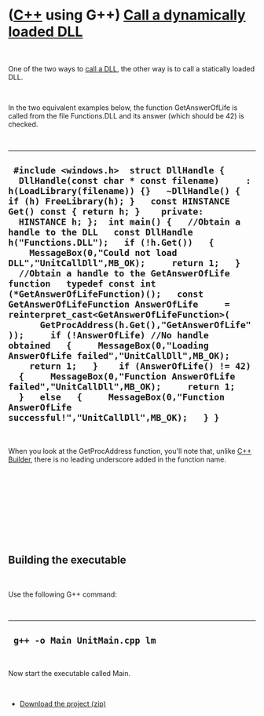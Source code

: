 



 

 

 

 

 

([C++](Cpp.htm) using G++) [Call a dynamically loaded DLL](CppGppCallDllDynamic.htm)
====================================================================================

 

One of the two ways to [call a DLL](CppGppCallDll.htm), the other way is
to call a statically loaded DLL.

 

In the two equivalent examples below, the function GetAnswerOfLife is
called from the file Functions.DLL and its answer (which should be 42)
is checked.

 

  ----------------------------------------------------------------------------------------------------------------------------------------------------------------------------------------------------------------------------------------------------------------------------------------------------------------------------------------------------------------------------------------------------------------------------------------------------------------------------------------------------------------------------------------------------------------------------------------------------------------------------------------------------------------------------------------------------------------------------------------------------------------------------------------------------------------------------------------------------------------------------------------------------------------------------------------------------------------------------------------------------------------------------------------------------
  ` #include <windows.h>  struct DllHandle {   DllHandle(const char * const filename)     : h(LoadLibrary(filename)) {}   ~DllHandle() { if (h) FreeLibrary(h); }   const HINSTANCE Get() const { return h; }    private:   HINSTANCE h; };  int main() {   //Obtain a handle to the DLL   const DllHandle h("Functions.DLL");   if (!h.Get())   {     MessageBox(0,"Could not load DLL","UnitCallDll",MB_OK);     return 1;   }    //Obtain a handle to the GetAnswerOfLife function   typedef const int (*GetAnswerOfLifeFunction)();   const GetAnswerOfLifeFunction AnswerOfLife     = reinterpret_cast<GetAnswerOfLifeFunction>(       GetProcAddress(h.Get(),"GetAnswerOfLife"));     if (!AnswerOfLife) //No handle obtained   {     MessageBox(0,"Loading AnswerOfLife failed","UnitCallDll",MB_OK);     return 1;   }    if (AnswerOfLife() != 42)   {     MessageBox(0,"Function AnswerOfLife failed","UnitCallDll",MB_OK);     return 1;   }   else   {     MessageBox(0,"Function AnswerOfLife successful!","UnitCallDll",MB_OK);   } }`
  ----------------------------------------------------------------------------------------------------------------------------------------------------------------------------------------------------------------------------------------------------------------------------------------------------------------------------------------------------------------------------------------------------------------------------------------------------------------------------------------------------------------------------------------------------------------------------------------------------------------------------------------------------------------------------------------------------------------------------------------------------------------------------------------------------------------------------------------------------------------------------------------------------------------------------------------------------------------------------------------------------------------------------------------------------

 

When you look at the GetProcAddress function, you'll note that, unlike
[C++ Builder](CppBuilder.htm), there is no leading underscore added in
the function name.

 

 

 

 

 

Building the executable
-----------------------

 

Use the following G++ command:

 

  --------------------------------
  ` g++ -o Main UnitMain.cpp lm`
  --------------------------------

 

Now start the executable called Main.

 

-   [Download the project (zip)](CppGppCallDllDynamic.zip)

 

 

 

 

 





 



